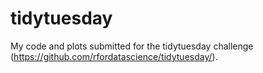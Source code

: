 # tidytuesday
My code and plots submitted for the tidytuesday challenge (https://github.com/rfordatascience/tidytuesday/).
